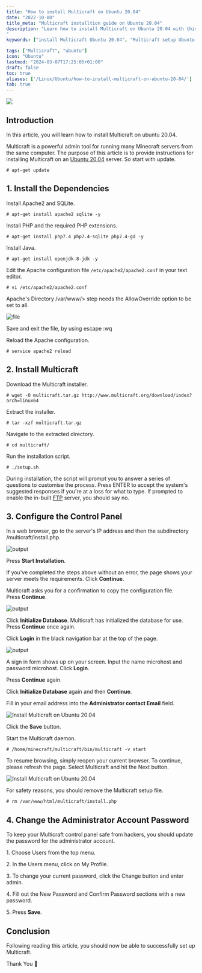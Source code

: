 ```yaml
---
title: "How to install Multicraft on Ubuntu 20.04"
date: "2022-10-08"
title_meta: "Multicraft installtion guide on Ubuntu 20.04"
description: "Learn how to install Multicraft on Ubuntu 20.04 with this comprehensive guide. Follow these step-by-step instructions to set up Multicraft, a Minecraft server management software, on your Ubuntu 20.04 system for hosting and managing Minecraft game servers.
"
keywords: ["install Multicraft Ubuntu 20.04", "Multicraft setup Ubuntu 20.04", "Ubuntu 20.04 Multicraft installation guide", "Minecraft server management Ubuntu", "Ubuntu Multicraft tutorial", "Multicraft installation steps Ubuntu 20.04", "game server Ubuntu", "Multicraft Ubuntu 20.04 instructions"]

tags: ["Multicraft", "ubuntu"]
icon: "Ubuntu"
lastmod: "2024-03-07T17:25:05+01:00"
draft: false
toc: true
aliases: ['/Linux/Ubuntu/how-to-install-multicraft-on-ubuntu-20-04/']
tab: true
---
```


![](images/How-to-install-Multicraft-on-Ubuntu-20.04_utho.jpg)

## Introduction

In this article, you will learn how to install Multicraft on ubuntu 20.04.

Multicraft is a powerful admin tool for running many Minecraft servers from the same computer. The purpose of this article is to provide instructions for installing Multicraft on an [Ubuntu 20.04](https://utho.com/docs/tutorial/how-to-setup-sftp-user-accounts-on-ubuntu-20-04/) server. So start with update.

```
# apt-get update
```

## 1\. Install the Dependencies

Install Apache2 and SQLite.

```
# apt-get install apache2 sqlite -y
```

Install PHP and the required PHP extensions.

```
# apt-get install php7.4 php7.4-sqlite php7.4-gd -y
```

Install Java.

```
# apt-get install openjdk-8-jdk -y
```

Edit the Apache configuration file `/etc/apache2/apache2.conf` in your text editor.

```
# vi /etc/apache2/apache2.conf
```

Apache's Directory /var/www/> step needs the AllowOverride option to be set to all.

![file](images/20-5.png)

Save and exit the file, by using escape :wq

Reload the Apache configuration.

```
# service apache2 reload
```

## 2\. Install Multicraft

Download the Multicraft installer.

```
# wget -O multicraft.tar.gz http://www.multicraft.org/download/index?arch=linux64
```

Extract the installer.

```
# tar -xzf multicraft.tar.gz
```

Navigate to the extracted directory.

```
# cd multicraft/
```

Run the installation script.

```
# ./setup.sh
```

During installation, the script will prompt you to answer a series of questions to customise the process. Press ENTER to accept the system's suggested responses if you're at a loss for what to type. If prompted to enable the in-built [FTP](https://en.wikipedia.org/wiki/File_Transfer_Protocol) server, you should say no.

## 3\. Configure the Control Panel

In a web browser, go to the server's IP address and then the subdirectory /multicraft/install.php.

![output](images/21-5-1024x437.png)

Press **Start Installation**.

If you've completed the steps above without an error, the page shows your server meets the requirements. Click **Continue**.

Multicraft asks you for a confirmation to copy the configuration file. Press **Continue**.

![output](images/22-5-1024x370.png)

Click **Initialize Database**. Multicraft has initialized the database for use. Press **Continue** once again.

Click **Login** in the black navigation bar at the top of the page.

![output](images/23-5.png)

A sign in form shows up on your screen. Input the name microhost and password microhost. Click **Login**.

Press **Continue** again.

Click **Initialize Database** again and then **Continue**.

Fill in your email address into the **Administrator contact Email** field.

![Install Multicraft on Ubuntu 20.04](images/24-5.png)

Click the **Save** button.

Start the Multicraft daemon.

```
# /home/minecraft/multicraft/bin/multicraft -v start
```

To resume browsing, simply reopen your current browser. To continue, please refresh the page. Select Multicraft and hit the Next button.

![Install Multicraft on Ubuntu 20.04](images/25-5-1024x291.png)

For safety reasons, you should remove the Multicraft setup file.

```
# rm /var/www/html/multicraft/install.php
```

## 4\. Change the Administrator Account Password

To keep your Multicraft control panel safe from hackers, you should update the password for the administrator account.

1\. Choose Users from the top menu.

2\. In the Users menu, click on My Profile.

3\. To change your current password, click the Change button and enter admin.

4\. Fill out the New Password and Confirm Password sections with a new password.

5\. Press **Save**.

## Conclusion

Following reading this article, you should now be able to successfully set up Multicraft.

Thank You 🙂
